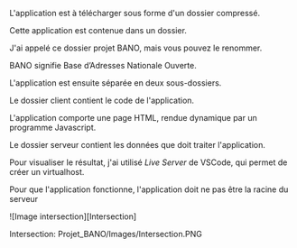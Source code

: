 L'application est à télécharger sous forme d'un dossier compressé.

Cette application est contenue dans un dossier.

J'ai appelé ce dossier projet BANO, mais vous pouvez le renommer.

BANO signifie Base d’Adresses Nationale Ouverte.

L'application est ensuite séparée en deux sous-dossiers.

Le dossier client contient le code de l'application.

L'application comporte une page HTML, rendue dynamique par un programme Javascript.

Le dossier serveur contient les données que doit traiter l'application.

Pour visualiser le résultat, j'ai utilisé _Live Server_ de VSCode, qui permet de créer un virtualhost.

Pour que l'application fonctionne, l'application doit ne pas être la racine du serveur

![Image intersection][Intersection]

Intersection: Projet_BANO/Images/Intersection.PNG
